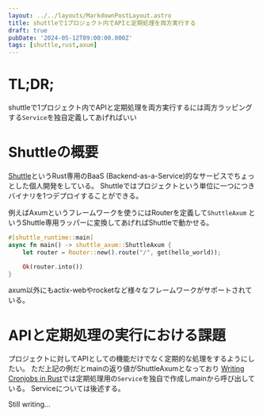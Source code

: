 ```yaml
---
layout: ../../layouts/MarkdownPostLayout.astro
title: shuttleで1プロジェクト内でAPIと定期処理を両方実行する
draft: true
pubDate: '2024-05-12T09:00:00.000Z'
tags: [shuttle,rust,axum] 
---
```


# TL;DR;
shuttleで1プロジェクト内でAPIと定期処理を両方実行するには両方ラッピングする`Service`を独自定義してあげればいい

# Shuttleの概要

[Shuttle](https://www.shuttle.rs/)というRust専用のBaaS (Backend-as-a-Service)的なサービスでちょっとした個人開発をしている。
Shuttleではプロジェクトという単位に一つにつきバイナリを1つデプロイすることができる。

例えばAxumというフレームワークを使うにはRouterを定義して`ShuttleAxum` というShuttle専用ラッパーに変換してあげればShuttleで動かせる。

```rust
#[shuttle_runtime::main]
async fn main() -> shuttle_axum::ShuttleAxum {
    let router = Router::new().route("/", get(hello_world));

    Ok(router.into())
}
```

axum以外にもactix-webやrocketなど様々なフレームワークがサポートされている。

# APIと定期処理の実行における課題
プロジェクトに対してAPIとしての機能だけでなく定期的な処理をするようにしたい。
ただ上記の例だとmainの返り値がShuttleAxumとなっており
[Writing Cronjobs in Rust](https://www.shuttle.rs/blog/2024/01/24/writing-cronjobs-rust)では定期処理用の`Service`を独自で作成しmainから呼び出している。
Serviceについては後述する。

Still writing... 
